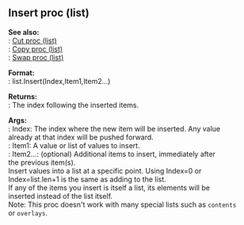 ## Insert proc (list)    
**See also:**    
:   [Cut proc (list)](/list/proc/Cut)    
:   [Copy proc (list)](/list/proc/Copy)    
:   [Swap proc (list)](/list/proc/Swap)    
<!-- -->    
**Format:**    
:   list.Insert(Index,Item1,Item2\...)    
<!-- -->    
**Returns:**    
:   The index following the inserted items.    
<!-- -->    
**Args:**    
:   Index: The index where the new item will be inserted. Any value    
    already at that index will be pushed forward.    
:   Item1: A value or list of values to insert.    
:   Item2\...: (optional) Additional items to insert, immediately after    
    the previous item(s).    
Insert values into a list at a specific point. Using Index=0 or    
Index=list.len+1 is the same as adding to the list.    
If any of the items you insert is itself a list, its elements will be    
inserted instead of the list itself.    
Note: This proc doesn\'t work with many special lists such as `contents`    
or `overlays`.  